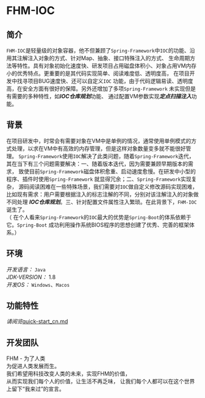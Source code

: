 # FHM-IOC

## 简介

`FHM-IOC`是轻量级的对象容器，他不但兼顾了`Spring-Framework`中`IOC`的功能、沿用其注解注入对象的方式、针对Map、抽象、接口特殊注入的方式、
生命周期方法等特性。具有对象初始化速度快、研发项目占用磁盘体积小、对象占用VM内存小的优秀特点。更重要的是其代码实现简单、阅读难度低、透明度高，
在项目开发中找寻项目BUG速度快、还可以自定义`IOC`
功能，由于代码逻辑易读、透明度高，在安全方面有很好的保障。另外还增加了多项`Spring-Framework`
未实现但是有需要的多种特性，如***IOC仓库规划***功能、 通过配置VM参数实现***定点扫描注入***功能。

## 背景

在项目研发中，时常会有需要对象在VM中是单例的情况，通常使用单例模式的方式处理，以求在VM中有高效的内存管理，但是这样对象数量变多就不能很好管理。
`Spring-Framework`使用`IOC`解决了此类问题，随着`Spring-Framework`迭代，其在当下有三个问题需要解决：一、随着版本迭代，因为需要兼顾早期版本的需求，
致使目前`Spring-Framework`磁盘体积愈重、启动速度愈慢。在研发中小型的程序、插件时使用`Spring-Framework`
就显得冗余；二、`Spring-Framework`实现复杂，
源码阅读困难在一些特殊场景，我们需要对`IOC`做自定义修改源码实现困难，比如现有需求：用户需要根据注入的标志注解的不同，分别对该注解注入的对象做不同处理
***IOC仓库规划***。三、针对配置文件属性注入繁琐。在此背景下，`FHM-IOC`诞生了。\
（ 在个人看来`Spring-Framework`的`IOC`最大的优势是`Spring-Boot`的体系依赖于它。`Spring-Boot`
成功利用操作系统BIOS程序的思想创建了优秀、完善的框架体系。）

## 环境

_开发语言：_ `Java`  
_JDK-VERSION：_ 1.8  
_开发OS：_ `Windows`、`Macos`

## 功能特性

_请阅览_[quick-start_cn.md](quick-start_cn.md)

## 开发团队

FHM - 为了人类  
为促进人类发展而生。  
我们希望用科技改变人类的未来，实现FHM的价值，  
从而实现我们每个人的价值，让生活不再乏味，
让我们每个人都可以在这个世界上留下“我来过”的宣言。


